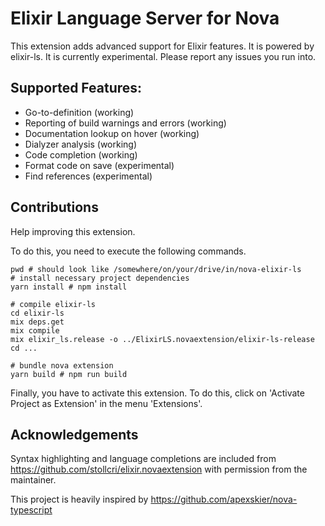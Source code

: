 # Elixir Language Server for Nova

This extension adds advanced support for Elixir features. It is powered by elixir-ls. It is currently experimental. Please report any issues you run into.

## Supported Features:

- Go-to-definition (working)
- Reporting of build warnings and errors (working)
- Documentation lookup on hover (working)
- Dialyzer analysis (working)
- Code completion (working)
- Format code on save (experimental)
- Find references (experimental)

## Contributions

Help improving this extension.

To do this, you need to execute the following commands.

```shell
pwd # should look like /somewhere/on/your/drive/in/nova-elixir-ls
# install necessary project dependencies
yarn install # npm install

# compile elixir-ls
cd elixir-ls
mix deps.get
mix compile
mix elixir_ls.release -o ../ElixirLS.novaextension/elixir-ls-release
cd ...

# bundle nova extension
yarn build # npm run build
```

Finally, you have to activate this extension. To do this, click on 'Activate Project as Extension' in the menu 'Extensions'.

## Acknowledgements

Syntax highlighting and language completions are included from https://github.com/stollcri/elixir.novaextension with permission from the maintainer.

This project is heavily inspired by https://github.com/apexskier/nova-typescript
